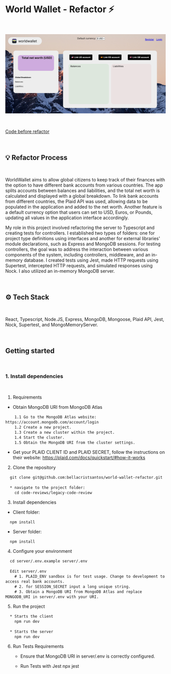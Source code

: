 # World Wallet - Refactor ⚡

<br />

![image](https://github.com/bellacristsantos/world-wallet-refactor/blob/legacy-code-review/legacy-code-review/client/src/assets/dashboard.png)

<br />

[Code before refactor](https://github.com/diegoss-github/world-wallet)

<br />

## :bulb: Refactor Process
<br />

WorldWallet aims to allow global citizens to keep track of their finances with the option to have different bank accounts from various countries. The app splits accounts between balances and liabilities, and the total net worth is calculated and displayed with a global breakdown. To link bank accounts from different countries, the Plaid API was used, allowing data to be populated in the application and added to the net worth. Another feature is a default currency option that users can set to USD, Euros, or Pounds, updating all values in the application interface accordingly.

My role in this project involved refactoring the server to Typescript and creating tests for controllers. I established two types of folders: one for project type definitions using interfaces and another for external libraries' module declarations, such as Express and MongoDB sessions. For testing controllers, the goal was to address the interaction between various components of the system, including controllers, middleware, and an in-memory database. I created tests using Jest, made HTTP requests using Supertest, intercepted HTTP requests, and simulated responses using Nock. I also utilized an in-memory MongoDB server.

<br />

## :gear: Tech Stack
<br />


React, Typescript, Node.JS, Express, MongoDB, Mongoose, Plaid API, Jest, Nock, Supertest, and MongoMemoryServer.

<br />

## Getting started
<br />

### 1. Install dependencies
<br />

1) Requirements
  * Obtain MongoDB URI from MongoDB Atlas
  ```
      1.1 Go to the MongoDB Atlas website: https://account.mongodb.com/account/login
      1.2 Create a new project.
      1.3 Create a new cluster within the project.
      1.4 Start the cluster.
      1.5 Obtain the MongoDB URI from the cluster settings.
  ```

  * Get your PLAID CLIENT ID and PLAID SECRET, follow the instructions on their website: https://plaid.com/docs/quickstart/#how-it-works

2) Clone the repository
```
  git clone git@github.com:bellacristsantos/world-wallet-refactor.git

  * navigate to the project folder:
    cd code-reviews/legacy-code-review
```

3) Install dependencies
  * Client folder:
  ```
    npm install
  ```

  * Server folder:
  ```
    npm install
  ```

4) Configure your environment
```
  cd server/.env.example server/.env

  Edit server/.env
    # 1. PLAID_ENV sandbox is for test usage. Change to development to access real bank accounts.
    # 2. for SESSION_SECRET input a long unique string.
    # 3. Obtain a MongoDB URI from MongoDB Atlas and replace MONGODB_URI in server/.env with your URI.
```

5) Run the project
```
  * Starts the client
    npm run dev

  * Starts the server
    npm run dev
  ```

6) Run Tests
  Requirements
    * Ensure that MongoDB URI in server/.env is correctly configured.

    * Run Tests with Jest
        npx jest
  ```


